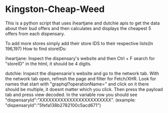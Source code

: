 # Kingston-Cheap-Weed
This is a python script that uses iheartjane and dutchie apis to get the data about their bud offers and then calculates and displays the cheapest 5 offers from each dispensary. 

To add more stores simply add their store IDS to their respective lists(ln 196,197)
How to find storeIDs:

  iheartjane: 
    Inspect the dispensary's website and then Ctrl + F search for "storeID" in the html, it should be 4 digits.

  dutchie: 
    Inspect the dispensarie's website and go to the network tab.
    With the network tab open, refresh the page and filter for Fetch/XHR.
    Look for names that start with "graphql?operationName=" and click on it there should be multiple, it doesnt matter which you click.
    Then press the payload tab and press view decoded.
    In the variable row you should see "dispensaryId":"XXXXXXXXXXXXXXXXXXXXXXXX". (example: "dispensaryId":"5fefa138b2782100c5acd671")
